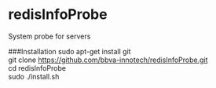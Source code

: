 redisInfoProbe
==============

System probe for servers

###Installation
sudo apt-get install git  
git clone https://github.com/bbva-innotech/redisInfoProbe.git  
cd redisInfoProbe  
sudo ./install.sh  
